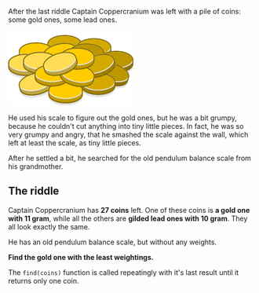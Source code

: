 After the last riddle Captain Coppercranium was left with 
a pile of coins: some gold ones, some lead ones.

<img class="float-right" src="/riddles/badmoney2/coins.svg">

He used his scale to figure out the gold ones, but he was
a bit grumpy, because he couldn't cut anything into tiny 
little pieces. In fact, he was so very grumpy and angry,
that he smashed the scale against the wall, which left
at least the scale, as tiny little pieces.

After he settled a bit, he searched for the old pendulum 
balance scale from his grandmother.


## The riddle

Captain Coppercranium has **27 coins** left. One of these 
coins is **a gold one with 11 gram**, while all the others
are **gilded lead ones with 10 gram**. They all look exactly
the same.

He has an old pendulum balance scale, but without any
weights.

**Find the gold one with the least weightings.**

The `find(coins)` function is called repeatingly with it's
last result until it returns only one coin.
